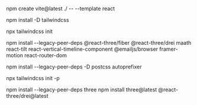 <!--  -->
npm create vite@latest ./ -- --template react

npm install -D tailwindcss

npx tailwindcss init 

npm install --legacy-peer-deps @react-three/fiber @react-three/drei maath react-tilt react-vertical-timeline-component @emailjs/browser framer-motion react-router-dom

npm install --legacy-peer-deps -D postcss autoprefixer

npx tailwindcss init -p

<!-- For Computer 3D image -->
npm install --legacy-peer-deps three <!-- Didn't work-->
npm install three@latest @react-three/drei@latest <!-- This one worked -->

<!-- And I commited the .env on purpose, I mean whoops.. -->



